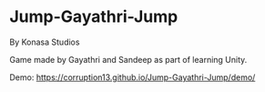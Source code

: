 # Jump-Gayathri-Jump
By Konasa Studios

Game made by Gayathri and Sandeep as part of learning Unity.

Demo: https://corruption13.github.io/Jump-Gayathri-Jump/demo/
